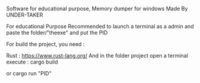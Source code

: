 Software for educational purpose,
Memory dumper for windows 
Made By UNDER-TAKER

For educational Purpose
Recommended to launch a terminal as a admin and paste the folder/"theexe" and put the PID

For build the project, you need :

Rust : https://www.rust-lang.org/
And in the folder project open a terminal execute : 
cargo build

or cargo run "PID"
